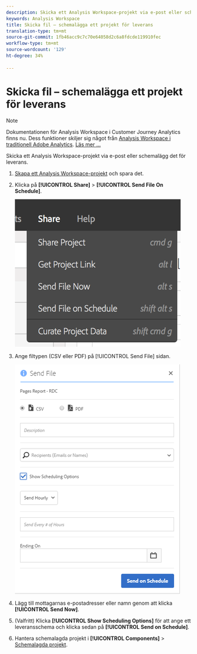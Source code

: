 ```yaml
---
description: Skicka ett Analysis Workspace-projekt via e-post eller schemalägg det för leverans.
keywords: Analysis Workspace
title: Skicka fil – schemalägga ett projekt för leverans
translation-type: tm+mt
source-git-commit: 1fb46acc9c7c70e64058d2c6a8fdcde119910fec
workflow-type: tm+mt
source-wordcount: '129'
ht-degree: 34%

---
```



# Skicka fil – schemalägga ett projekt för leverans

>[!NOTE]
>
>Dokumentationen för Analysis Workspace i Customer Journey Analytics finns nu. Dess funktioner skiljer sig något från [Analysis Workspace i traditionell Adobe Analytics](https://docs.adobe.com/content/help/en/analytics/analyze/analysis-workspace/home.html). [Läs mer …](/help/getting-started/cja-aa.md)

Skicka ett Analysis Workspace-projekt via e-post eller schemalägg det för leverans.

1. [Skapa ett Analysis Workspace-projekt](https://docs.adobe.com/content/help/en/analytics/analyze/analysis-workspace/build-workspace-project/t-freeform-project.html) och spara det.
1. Klicka på **[!UICONTROL Share]** > **[!UICONTROL Send File On Schedule]**.

   ![Stegresultat](assets/send-file.png)

1. Ange filtypen (CSV eller PDF) på [!UICONTROL Send File] sidan.

   ![Stegresultat](assets/send-file-pop-up.png)

1. Lägg till mottagarnas e-postadresser eller namn genom att klicka **[!UICONTROL Send Now]**.
1. (Valfritt) Klicka **[!UICONTROL Show Scheduling Options]** för att ange ett leveransschema och klicka sedan på **[!UICONTROL Send on Schedule]**.
1. Hantera schemalagda projekt i **[!UICONTROL Components]** > [Schemalagda projekt](/help/analysis-workspace/curate-share/schedule-projects.md).
